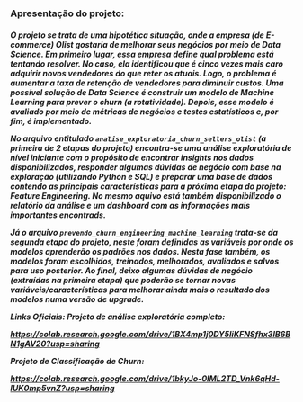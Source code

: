 <html>
<h3> Apresentação do projeto:
<h5>
O projeto se trata de uma hipotética situação, onde a empresa (de E-commerce) Olist gostaria de melhorar seus negócios por meio de Data Science. Em primeiro lugar, essa empresa define qual problema está tentando resolver. No caso, ela identificou que é cinco vezes mais caro adquirir novos vendedores do que reter os atuais. Logo, o problema é aumentar a taxa de retenção de vendedores para diminuir custos. Uma possível solução de Data Science é construir um modelo de Machine Learning para prever o churn (a rotatividade). Depois, esse modelo é avaliado por meio de métricas de negócios e testes estatísticos e, por fim, é implementado.

  
No arquivo entitulado `analise_exploratoria_churn_sellers_olist` (a primeira de 2 etapas do projeto) encontra-se uma análise exploratória de nível iniciante com o propósito de encontrar insights nos dados disponibilizados, responder algumas dúvidas de negócio com base na exploração (utilizando Python e SQL) e preparar uma base de dados contendo as principais características para a próxima etapa do projeto: *Feature Engineering*. No mesmo aquivo está também disponibilizado o relatório da análise e um dashboard com as informações mais importantes encontrads.
  
Já o arquivo `prevendo_churn_engineering_machine_learning` trata-se da segunda etapa do projeto, neste foram definidas as variáveis por onde os modelos aprenderão os padrões nos dados. Nesta fase também, os modelos foram escolhidos, treinados, melhorados, avaliados e salvos para uso posterior. Ao final, deixo algumas dúvidas de negócio (extraídas na primeira etapa) que poderão se tornar novas variáveis/características para melhorar ainda mais o resultado dos modelos numa versão de upgrade.

Links Oficiais:
Projeto de análise exploratória completo:
  
https://colab.research.google.com/drive/1BX4mp1j0DY5liKFNSfhx3lB6BN1gAV20?usp=sharing

  
Projeto de Classificação de Churn:

  https://colab.research.google.com/drive/1bkyJo-0IML2TD_Vnk6qHd-lUK0mp5vnZ?usp=sharing

<html>
